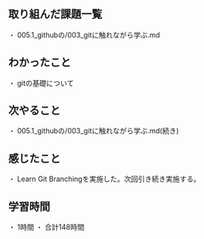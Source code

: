 ## 取り組んだ課題一覧
・ 005.1_githubの/003_gitに触れながら学ぶ.md
## わかったこと
・ gitの基礎について
## 次やること
・ 005.1_githubの/003_gitに触れながら学ぶ.md(続き)
## 感じたこと
・ Learn Git Branchingを実施した。次回引き続き実施する。
## 学習時間
・ 1時間
・ 合計148時間
